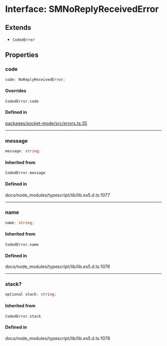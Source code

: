 # Interface: SMNoReplyReceivedError

## Extends

- `CodedError`

## Properties

### code

```ts
code: NoReplyReceivedError;
```

#### Overrides

`CodedError.code`

#### Defined in

[packages/socket-mode/src/errors.ts:35](https://github.com/slackapi/node-slack-sdk/blob/main/packages/socket-mode/src/errors.ts#L35)

***

### message

```ts
message: string;
```

#### Inherited from

`CodedError.message`

#### Defined in

docs/node\_modules/typescript/lib/lib.es5.d.ts:1077

***

### name

```ts
name: string;
```

#### Inherited from

`CodedError.name`

#### Defined in

docs/node\_modules/typescript/lib/lib.es5.d.ts:1076

***

### stack?

```ts
optional stack: string;
```

#### Inherited from

`CodedError.stack`

#### Defined in

docs/node\_modules/typescript/lib/lib.es5.d.ts:1078
